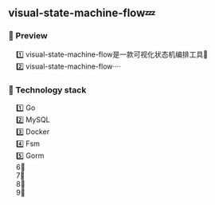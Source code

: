 ## visual-state-machine-flow💤

### 📌 Preview
        1️⃣ visual-state-machine-flow是一款可视化状态机编排工具🔧
        
        2️⃣ visual-state-machine-flow····

### 📌 Technology stack
        1️⃣ Go
        
        2️⃣ MySQL
        
        3️⃣ Docker
        
        4️⃣ Fsm
        
        5️⃣ Gorm
       
        6⃣️ 
       
        7⃣️ 
       
        8⃣️ 
       
        9⃣️️ 
     